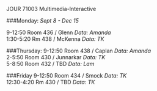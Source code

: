 
JOUR 71003
Multimedia-Interactive

###Monday:
*Sept 8 - Dec 15*  

9-12:50  Room 436 / Glenn *Data: Amanda*  
1:30-5:20  Rm 438 / McKenna *Data: TK*  

###Thursday:
9-12:50  Room 438 / Caplan *Data: Amanda*  
2-5:50   Room 430 / Junnarkar *Data: TK*  
5-8:50   Room 432 / TBD *Data: Lam*  

###Friday 
9-12:50  Room 434 / Smock *Data: TK*  
12:30-4:20 Rm 430 / TBD *Data: TK*  



